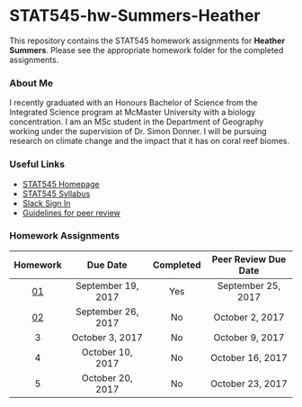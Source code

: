 # STAT545-hw-Summers-Heather
This repository contains the STAT545 homework assignments for **Heather Summers**. Please see the appropriate homework folder for the completed assignments.

### About Me
I recently graduated with an Honours Bachelor of Science from the Integrated Science program at McMaster University with a biology concentration. I am an MSc student in the Department of Geography working under the supervision of Dr. Simon Donner. I will be pursuing research on climate change and the impact that it has on coral reef biomes.

### Useful Links
- [STAT545 Homepage](http://stat545.com/)
- [STAT545 Syllabus](http://stat545.com/syllabus.html)
- [Slack Sign In](https://slack.com/signin)
- [Guidelines for peer review](http://stat545.com/peer-review02_peer-evaluation-guidelines.html)

### Homework Assignments
| Homework | Due Date | Completed |  Peer Review Due Date |
| :---: | :---: | :---: | :---: |
| [01](http://stat545.com/hw01_edit-README.html) | September 19, 2017 | Yes | September 25, 2017 |
| [02](http://stat545.com/hw02_explore-gapminder-dplyr.html) | September 26, 2017 | No | October 2, 2017 |
| 3 | October 3, 2017 | No | October 9, 2017 |
| 4 | October 10, 2017 | No | October 16, 2017 |
| 5 | October 20, 2017 | No | October 23, 2017 |